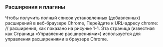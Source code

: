 ### Расширения и плагины

Чтобы получить полный список установленных \(добавленных\) расширений в веб-браузере Chrome, Перейдите к URL-адресу chrome: // расширения, как показано на рисунке 1-1. Эта страница \(известная как Страница «Управление расширениями»\) используется для управления расширениями в браузере Chrome.

